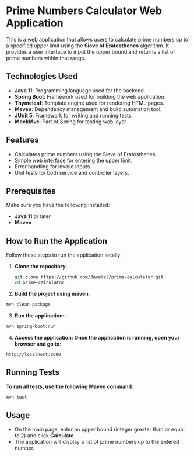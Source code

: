 # Prime Numbers Calculator Web Application

This is a web application that allows users to calculate prime numbers up to a specified upper limit using the **Sieve of Eratosthenes** algorithm.
It provides a user interface to input the upper bound and returns a list of prime numbers within that range.

## Technologies Used

- **Java 11**: Programming language used for the backend.
- **Spring Boot**: Framework used for building the web application.
- **Thymeleaf**: Template engine used for rendering HTML pages.
- **Maven**: Dependency management and build automation tool.
- **JUnit 5**: Framework for writing and running tests.
- **MockMvc**: Part of Spring for testing web layer.
  
## Features

- Calculates prime numbers using the Sieve of Eratosthenes.
- Simple web interface for entering the upper limit.
- Error handling for invalid inputs.
- Unit tests for both service and controller layers.

## Prerequisites

Make sure you have the following installed:

- **Java 11** or later
- **Maven**

## How to Run the Application

Follow these steps to run the application locally:

1. **Clone the repository**:
   ```bash
   git clone https://github.com/Javelel/prime-calculator.git
   cd prime-calculator
   ```
2. **Build the project using maven**:
  ```bash
  mvn clean package
```
3. **Run the application:**:
  ```bash
  mvn spring-boot:run
```
4. **Access the application: Once the application is running, open your browser and go to**:
  ```
http://localhost:8080
```
## Running Tests
**To run all tests, use the following Maven command**:
```bash
mvn test
```
## Usage

- On the main page, enter an upper bound (integer greater than or equal to 2) and click **Calculate**.
- The application will display a list of prime numbers up to the entered number.
